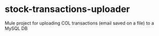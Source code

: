 # stock-transactions-uploader
Mule project for uploading COL transactions (email saved on a file) to a MySQL DB
